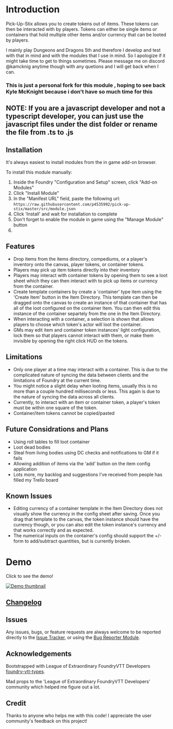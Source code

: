 # Introduction

Pick-Up-Stix allows you to create tokens out of items. These tokens can then be interacted with by players. Tokens can either be single items or containers that hold multiple other items and/or currency that can be looted by players.

I mainly play Dungeons and Dragons 5th and therefore I develop and test with that in mind and with the modules that I use in mind. So I apologize if it might take time to get to things sometimes. Please message me on discord @kamcknig anytime though with any quetions and I will get back when I can.

### This is just a personal fork for this module , hoping to see back Kyle McKnight because i don't have so much time for this

## NOTE: If you are a javascript developer and not a typescript developer, you can just use the javascript files under the dist folder or rename the file from .ts to .js

## Installation

It's always easiest to install modules from the in game add-on browser.

To install this module manually:
1.  Inside the Foundry "Configuration and Setup" screen, click "Add-on Modules"
2.  Click "Install Module"
3.  In the "Manifest URL" field, paste the following url:
`https://raw.githubusercontent.com/p4535992/pick-up-stix/master/src/module.json`
1.  Click 'Install' and wait for installation to complete
2.  Don't forget to enable the module in game using the "Manage Module" button
3.  
## Features

- Drop items from the items directory, compediums, or a player's inventory onto the canvas, player tokens, or container tokens.
- Players may pick up item tokens directly into their inventory
- Players may interact with container tokens by opening them to see a loot sheet which they can then interact with to pick up items or currency from the container.
- Create template containers by create a 'container' type item using the 'Create Item' button in the Item Directory. This template can then be dragged onto the canvas to create an instance of that container that has all of the loot configured on the container Item. You can then edit this instance of the container separtely from the one in the Item Directory.
- When interacting with a container, a selection is shown that allows players to choose which token's actor will loot the container.
- GMs may edit item and container token instances' light configuration, lock them so that players cannot interact with them, or make them invisible by opening the right click HUD on the tokens.

## Limitations

- Only one player at a time may interact with a container. This is due to the complicated nature of syncing the data between clients and the limitations of Foundry at the current time.
- You might notice a slight delay when looting items, usually this is no more than a couple hundred milliseconds or less. This again is due to the nature of syncing the data across all clients.
- Currently, to interact with an item or container token, a player's token must be within one square of the token.
- Container/item tokens cannot be copied/pasted

## Future Considrations and Plans

- Using roll tables to fill loot container
- Loot dead bodies
- Steal from living bodies using DC checks and notifications to GM if it fails
- Allowing addition of items via the 'add' button on the item config application
- Lots more, my backlog and suggestions I've received from people has filled my Trello board

## Known Issues

- Editing currency of a container template in the Item Directory does not visually show the currency in the config sheet after saving. Once you drag that template to the canvas, the token instance should have the currency though, or you can also edit the token instance's currency and that works correctly and as expected.
- The numerical inputs on the container's config should support the +/- form to add/subtract quantities, but is currently broken.

# Demo

Click to see the demo!

[![Demo thumbnail](https://turkeysunite-foundry-modules.s3.amazonaws.com/pick-up-stix/demos/pick-up-stix-demo-thumb.png)](https://turkeysunite-foundry-modules.s3.amazonaws.com/pick-up-stix/demos/pick-up-stix-demo.mp4 "Click to watch the demo video!")

## [Changelog](./changelog.md)

## Issues

Any issues, bugs, or feature requests are always welcome to be reported directly to the [Issue Tracker](https://github.com/kamcknig/pick-up-stix/issues ), or using the [Bug Reporter Module](https://foundryvtt.com/packages/bug-reporter/).

## Acknowledgements

Bootstrapped with League of Extraordinary FoundryVTT Developers  [foundry-vtt-types](https://github.com/League-of-Foundry-Developers/foundry-vtt-types).

Mad props to the 'League of Extraordinary FoundryVTT Developers' community which helped me figure out a lot.

## Credit

Thanks to anyone who helps me with this code! I appreciate the user community's feedback on this project!

